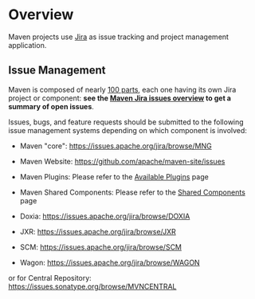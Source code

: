 # Overview

<!--
Licensed to the Apache Software Foundation (ASF) under one
or more contributor license agreements.  See the NOTICE file
distributed with this work for additional information
regarding copyright ownership.  The ASF licenses this file
to you under the Apache License, Version 2.0 (the
"License"); you may not use this file except in compliance
with the License.  You may obtain a copy of the License at

http://www.apache.org/licenses/LICENSE-2.0

Unless required by applicable law or agreed to in writing,
software distributed under the License is distributed on an
"AS IS" BASIS, WITHOUT WARRANTIES OR CONDITIONS OF ANY
KIND, either express or implied.  See the License for the
specific language governing permissions and limitations
under the License.
-->

Maven projects use [Jira](https://www.atlassian.com/software/jira) as issue tracking and project management application.

## Issue Management

Maven is composed of nearly [100 parts](/scm.html#Maven_Sources_Overview), each one having its own Jira project or component:
**see the [Maven Jira issues overview](https://cwiki.apache.org/confluence/display/MAVEN/Maven+JIRA+issues+overview) to get a summary of open issues**.

Issues, bugs, and feature requests should be submitted to the following
issue management systems depending on which component is involved:

* Maven "core": <https://issues.apache.org/jira/browse/MNG>

* Maven Website: <https://github.com/apache/maven-site/issues>

* Maven Plugins: Please refer to the [Available Plugins](./plugins/index.html) page

* Maven Shared Components: Please refer to the [Shared Components](./shared/index.html) page

* Doxia: <https://issues.apache.org/jira/browse/DOXIA>

* JXR: <https://issues.apache.org/jira/browse/JXR>

* SCM: <https://issues.apache.org/jira/browse/SCM>

* Wagon: <https://issues.apache.org/jira/browse/WAGON>

or for Central Repository: <https://issues.sonatype.org/browse/MVNCENTRAL>
